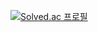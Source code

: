 [![Solved.ac
프로필](http://mazassumnida.wtf/api/generate_badge?boj=kimth0022)](https://solved.ac/kimth0022)
